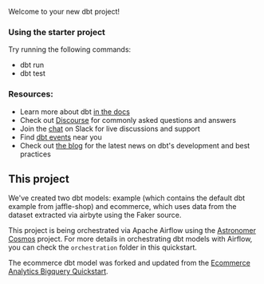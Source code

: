Welcome to your new dbt project!

### Using the starter project

Try running the following commands:
- dbt run
- dbt test


### Resources:
- Learn more about dbt [in the docs](https://docs.getdbt.com/docs/introduction)
- Check out [Discourse](https://discourse.getdbt.com/) for commonly asked questions and answers
- Join the [chat](https://community.getdbt.com/) on Slack for live discussions and support
- Find [dbt events](https://events.getdbt.com) near you
- Check out [the blog](https://blog.getdbt.com/) for the latest news on dbt's development and best practices

## This project

We've created two dbt models: example (which contains the default dbt example from jaffle-shop) and  ecommerce, which uses data from the dataset extracted via airbyte using the Faker source.

This project is being orchestrated via Apache Airflow using the [Astronomer Cosmos](https://astronomer.github.io/astronomer-cosmos/) project. For more details in orchestrating dbt models with Airflow, you can check the `orchestration` folder in this quickstart.

The ecommerce dbt model was forked and updated from the [Ecommerce Analytics Bigquery Quickstart](https://github.com/airbytehq/quickstarts/tree/main/ecommerce_analytics_bigquery).